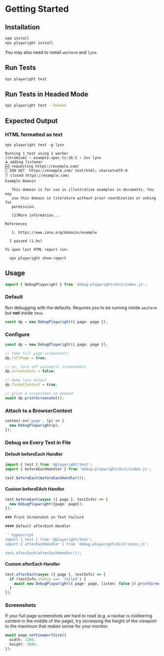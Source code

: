 # Getting Started

## Installation

```bash
npm install
npx playwright install
```

You may also need to install `wezterm` and `lynx`.

## Run Tests

```bash
npx playwright test
```

## Run Tests in Headed Mode

```bash
npx playwright test --headed
```

## Expected Output

### HTML formatted as text

```text
npx playwright test -g lynx

Running 1 test using 1 worker
[chromium] › example.spec.ts:16:1 › 2xx lynx
➕ adding listener
🆕 requesting https://example.com/
💖 200 GET  https://example.com/ text/html; charset=UTF-8
✋ closed https://example.com/
Example Domain

   This domain is for use in illustrative examples in documents. You may
   use this domain in literature without prior coordination or asking for
   permission.

   [1]More information...

References

   1. https://www.iana.org/domains/example

  1 passed (1.9s)

To open last HTML report run:

  npx playwright show-report
```

## Usage

```typescript
import { DebugPlaywright } from 'debug-playwright/dist/index.js';
```

### Default

Run debugging with the defaults. Requires you to be running inside `wezterm`
but **not** inside `tmux`.

```typescript
const dp = new DebugPlaywright({ page: page });
```

### Configure

```typescript
const dp = new DebugPlaywright({ page: page });

// take full page screenshots
dp.fullPage = true;

// or, turn off automatic screenshots
dp.screenshots = false;

// dump lynx output
dp.formatContent = true;

// print a screenshot on demand
await dp.printScreenshot();
```

### Attach to a BrowserContext

```typescript
context.on('page', (p) => {
  new DebugPlaywright(p);
});
```

### Debug on Every Test in File

#### Default beforeEach Handler

```typescript
import { test } from '@playwright/test';
import { beforeEachHandler } from 'debug-playwright/dist/index.js';

test.beforeEach(beforeEachHandler());
```

#### Custom beforeEAch Handler

```typescript
test.beforeEach(async ({ page }, testInfo) => {
  new DebugPlaywright({page: page});
});

### Print Screenshot on Test Failure

#### Default afterEach Handler

```typescript
import { test } from '@playwright/test';
import { afterEachHandler } from 'debug-playwright/dist/index.js';

test.afterEach(afterEachHandler());
```

#### Custom afterEach Handler

```typescript
test.afterEach(async ({ page }, testInfo) => {
  if (testInfo.status === 'failed') {
    await new DebugPlaywright({ page: page, listen: false }).printScreenshot();
  }
});
```

### Screenshots

If your full page screenshots are hard to read (e.g. a navbar is clobbering
content in the middle of the page), try increasing the height of the viewport
to the maximum that makes sense for your monitor.

```typescript
await page.setViewportSize({
  width: 1200,
  height: 2000,
});
```
